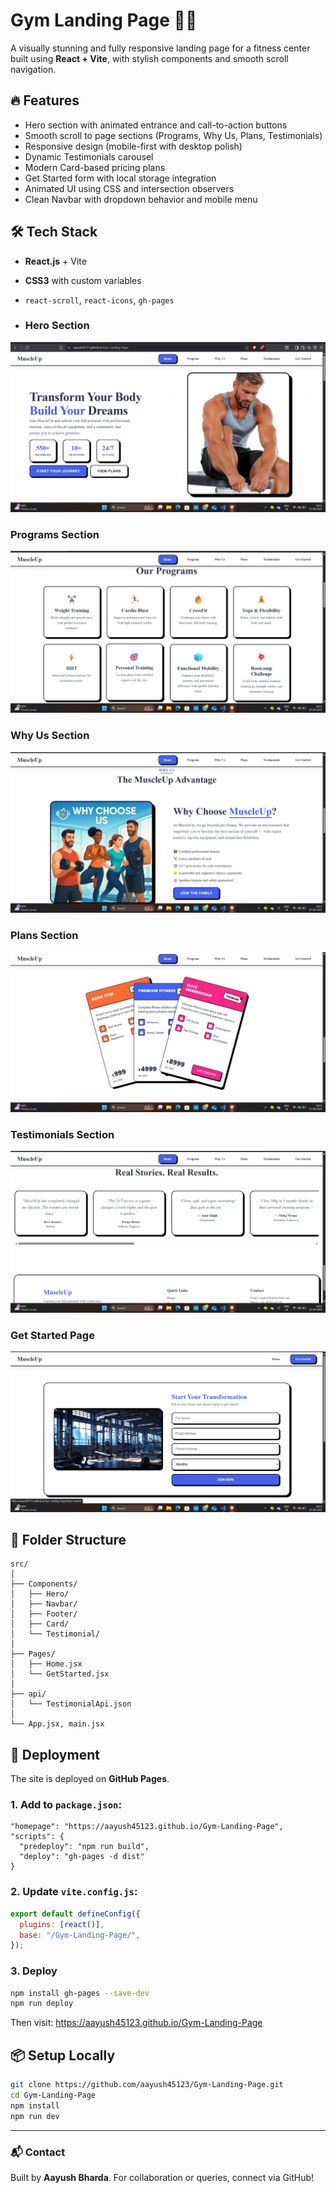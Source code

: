 # Gym Landing Page 🏋️‍♂️

A visually stunning and fully responsive landing page for a fitness center built using **React + Vite**, with stylish components and smooth scroll navigation.

## 🔥 Features

- Hero section with animated entrance and call-to-action buttons
- Smooth scroll to page sections (Programs, Why Us, Plans, Testimonials)
- Responsive design (mobile-first with desktop polish)
- Dynamic Testimonials carousel
- Modern Card-based pricing plans
- Get Started form with local storage integration
- Animated UI using CSS and intersection observers
- Clean Navbar with dropdown behavior and mobile menu

## 🛠 Tech Stack

- **React.js** + Vite
- **CSS3** with custom variables
- `react-scroll`, `react-icons`, `gh-pages`

- ### Hero Section
![Hero](images/hero.png)

### Programs Section
![Programs](images/programs.png)

### Why Us Section
![Why Us](images/whyus.png)

### Plans Section
![Plans](images/plans.png)

### Testimonials Section
![Testimonials](images/testimonials.png)

### Get Started Page
![Get Started](images/getstarted.png)


## 🧭 Folder Structure

```
src/
│
├── Components/
│   ├── Hero/
│   ├── Navbar/
│   ├── Footer/
│   ├── Card/
│   └── Testimonial/
│
├── Pages/
│   ├── Home.jsx
│   └── GetStarted.jsx
│
├── api/
│   └── TestimonialApi.json
│
└── App.jsx, main.jsx
```

## 🚀 Deployment

The site is deployed on **GitHub Pages**.

### 1. Add to `package.json`:

```
"homepage": "https://aayush45123.github.io/Gym-Landing-Page",
"scripts": {
  "predeploy": "npm run build",
  "deploy": "gh-pages -d dist"
}
```

### 2. Update `vite.config.js`:

```js
export default defineConfig({
  plugins: [react()],
  base: "/Gym-Landing-Page/",
});
```

### 3. Deploy

```bash
npm install gh-pages --save-dev
npm run deploy
```

Then visit: https://aayush45123.github.io/Gym-Landing-Page

## 📦 Setup Locally

```bash
git clone https://github.com/aayush45123/Gym-Landing-Page.git
cd Gym-Landing-Page
npm install
npm run dev
```

---



### 📬 Contact

Built by **Aayush Bharda**. For collaboration or queries, connect via GitHub!
